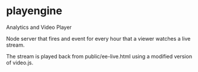playengine
==========

Analytics and Video Player

Node server that fires and event for every hour that a viewer watches a live stream.

The stream is played back from public/ee-live.html using a modified version of video.js.
